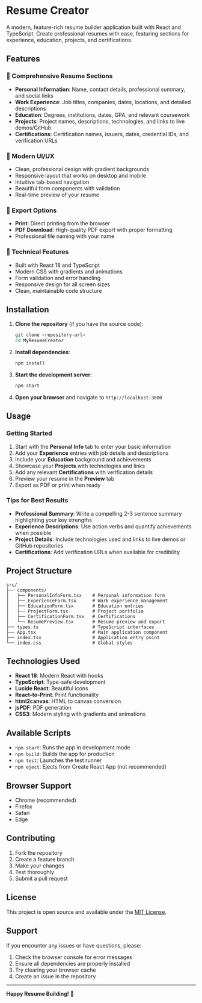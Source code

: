 # Resume Creator

A modern, feature-rich resume builder application built with React and TypeScript. Create professional resumes with ease, featuring sections for experience, education, projects, and certifications.

## Features

### 📝 Comprehensive Resume Sections
- **Personal Information**: Name, contact details, professional summary, and social links
- **Work Experience**: Job titles, companies, dates, locations, and detailed descriptions
- **Education**: Degrees, institutions, dates, GPA, and relevant coursework
- **Projects**: Project names, descriptions, technologies, and links to live demos/GitHub
- **Certifications**: Certification names, issuers, dates, credential IDs, and verification URLs

### 🎨 Modern UI/UX
- Clean, professional design with gradient backgrounds
- Responsive layout that works on desktop and mobile
- Intuitive tab-based navigation
- Beautiful form components with validation
- Real-time preview of your resume

### 💾 Export Options
- **Print**: Direct printing from the browser
- **PDF Download**: High-quality PDF export with proper formatting
- Professional file naming with your name

### 🔧 Technical Features
- Built with React 18 and TypeScript
- Modern CSS with gradients and animations
- Form validation and error handling
- Responsive design for all screen sizes
- Clean, maintainable code structure

## Installation

1. **Clone the repository** (if you have the source code):
   ```bash
   git clone <repository-url>
   cd MyResumeCreator
   ```

2. **Install dependencies**:
   ```bash
   npm install
   ```

3. **Start the development server**:
   ```bash
   npm start
   ```

4. **Open your browser** and navigate to `http://localhost:3000`

## Usage

### Getting Started
1. Start with the **Personal Info** tab to enter your basic information
2. Add your **Experience** entries with job details and descriptions
3. Include your **Education** background and achievements
4. Showcase your **Projects** with technologies and links
5. Add any relevant **Certifications** with verification details
6. Preview your resume in the **Preview** tab
7. Export as PDF or print when ready

### Tips for Best Results
- **Professional Summary**: Write a compelling 2-3 sentence summary highlighting your key strengths
- **Experience Descriptions**: Use action verbs and quantify achievements when possible
- **Project Details**: Include technologies used and links to live demos or GitHub repositories
- **Certifications**: Add verification URLs when available for credibility

## Project Structure

```
src/
├── components/
│   ├── PersonalInfoForm.tsx    # Personal information form
│   ├── ExperienceForm.tsx      # Work experience management
│   ├── EducationForm.tsx       # Education entries
│   ├── ProjectForm.tsx         # Project portfolio
│   ├── CertificationForm.tsx   # Certifications
│   └── ResumePreview.tsx       # Resume preview and export
├── types.ts                    # TypeScript interfaces
├── App.tsx                     # Main application component
├── index.tsx                   # Application entry point
└── index.css                   # Global styles
```

## Technologies Used

- **React 18**: Modern React with hooks
- **TypeScript**: Type-safe development
- **Lucide React**: Beautiful icons
- **React-to-Print**: Print functionality
- **html2canvas**: HTML to canvas conversion
- **jsPDF**: PDF generation
- **CSS3**: Modern styling with gradients and animations

## Available Scripts

- `npm start`: Runs the app in development mode
- `npm build`: Builds the app for production
- `npm test`: Launches the test runner
- `npm eject`: Ejects from Create React App (not recommended)

## Browser Support

- Chrome (recommended)
- Firefox
- Safari
- Edge

## Contributing

1. Fork the repository
2. Create a feature branch
3. Make your changes
4. Test thoroughly
5. Submit a pull request

## License

This project is open source and available under the [MIT License](LICENSE).

## Support

If you encounter any issues or have questions, please:
1. Check the browser console for error messages
2. Ensure all dependencies are properly installed
3. Try clearing your browser cache
4. Create an issue in the repository

---

**Happy Resume Building!** 🚀 